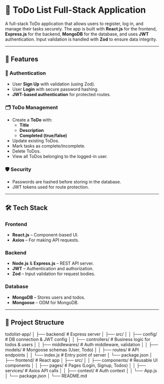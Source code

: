 # 📝 ToDo List Full-Stack Application  

A full-stack ToDo application that allows users to register, log in, and manage their tasks securely. The app is built with **React.js** for the frontend, **Express.js** for the backend, **MongoDB** for the database, and uses **JWT** authentication. Input validation is handled with **Zod** to ensure data integrity.  

---

## 🚀 Features  

### 🔐 Authentication  
- User **Sign Up** with validation (using Zod).  
- User **Login** with secure password hashing.  
- **JWT-based authentication** for protected routes.  

### 🗂️ ToDo Management  
- Create a **ToDo** with:  
  - **Title**  
  - **Description**  
  - **Completed (true/false)**  
- Update existing ToDos.  
- Mark tasks as complete/incomplete.  
- Delete ToDos.  
- View all ToDos belonging to the logged-in user.  

### 🛡️ Security  
- Passwords are hashed before storing in the database.  
- JWT tokens used for route protection.  

---

## 🛠️ Tech Stack  

### Frontend  
- **React.js** – Component-based UI.  
- **Axios** – For making API requests.  

### Backend  
- **Node.js** & **Express.js** – REST API server.  
- **JWT** – Authentication and authorization.  
- **Zod** – Input validation for request bodies.  

### Database  
- **MongoDB** – Stores users and todos.  
- **Mongoose** – ODM for MongoDB.  

---

## 📂 Project Structure  


todolist-app/
│
├── backend/ # Express server
│ ├── src/
│ │ ├── config/ # DB connection & JWT config
│ │ ├── controllers/ # Business logic for todos & users
│ │ ├── middlewares/ # Auth middleware, validation
│ │ ├── models/ # Mongoose schemas (User, Todo)
│ │ ├── routes/ # API endpoints
│ │ └── index.js # Entry point of server
│ └── package.json
│
├── frontend/ # React app
│ ├── src/
│ │ ├── components/ # Reusable UI components
│ │ ├── pages/ # Pages (Login, Signup, Todos)
│ │ ├── services/ # Axios API calls
│ │ ├── context/ # Auth context
│ │ └── App.js
│ └── package.json
│
└── README.md